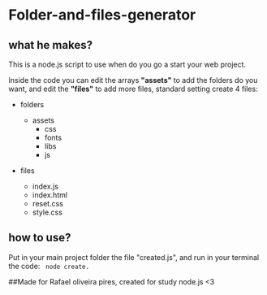 # **Folder-and-files-generator**

## what he makes?

This is a node.js script to use when do you go a start your web project.

Inside the code you can edit the arrays **"assets"** to add the folders do you want, and edit the **"files"** to add more files, standard setting create 4 files:

* folders
  * assets
    * css
    * fonts
    * libs
    * js

* files
  * index.js
  * index.html
  * reset.css
  * style.css
  


## how to use?

Put in your main project folder the file "created.js", and run in your terminal the code: ``` node create.```

##Made for Rafael oliveira pires, created for study node.js <3
